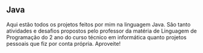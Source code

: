 ## Java

 Aqui estão todos os projetos feitos por mim na linguagem Java. São tanto atividades e desafios propostos pelo professor da matéria de Linguagem de Programação do 2 ano do curso técnico em informática quanto projetos pessoais que fiz por conta própria. Aproveite!
